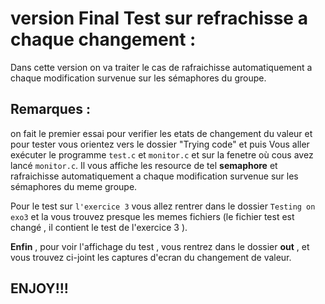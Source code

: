 #   version Final Test sur refrachisse a chaque changement :
Dans cette version on va traiter le cas de  rafraichisse automatiquement a chaque modification survenue sur les sémaphores du groupe.

## Remarques : 
on fait le premier essai pour verifier les etats de changement du valeur et pour tester vous orientez vers le dossier "Trying code" 
et puis Vous aller exécuter le programme `test.c` et `monitor.c` 
et sur la fenetre où cous avez lancé `monitor.c`. Il vous affiche les resource de tel **semaphore** et rafraichisse 
automatiquement a chaque modification survenue sur les sémaphores du meme groupe. 

Pour le test sur `l'exercice 3`  vous allez rentrer dans le dossier `Testing on exo3` et la vous trouvez presque les memes fichiers 
(le fichier test est changé , il contient le test de l'exercice 3 ). 


**Enfin** , pour voir l'affichage du test , vous rentrez dans le dossier **out** , et vous trouvez ci-joint les captures d'ecran du 
changement de valeur.


## ENJOY!!!
